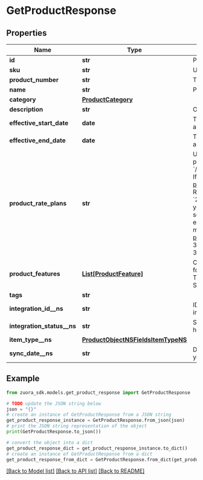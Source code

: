 # GetProductResponse


## Properties

Name | Type | Description | Notes
------------ | ------------- | ------------- | -------------
**id** | **str** | Product ID.  | [optional] 
**sku** | **str** | Unique product SKU, up to 50 characters.  | [optional] 
**product_number** | **str** | The natural key of the product.  | [optional] 
**name** | **str** | Product name, up to 100 characters.  | [optional] 
**category** | [**ProductCategory**](ProductCategory.md) |  | [optional] 
**description** | **str** | Optional product description.  | [optional] 
**effective_start_date** | **date** | The date when the product becomes available and can be subscribed to, as &#x60;yyyy-mm-dd&#x60;.  | [optional] 
**effective_end_date** | **date** | The date when the product expires and cannot be subscribed to anymore, as &#x60;yyyy-mm-dd&#x60;.  | [optional] 
**product_rate_plans** | **str** | URL to retrieve information about all product rate plans of a specific product. For example, &#x60;/v1/rateplan/40289f466463d683016463ef8b7301a0/productRatePlan&#x60;. If you want to view the product rate plan details, call [List all product rate plans of a product](https://www.zuora.com/developer/api-references/api/operation/Get_ProductRatePlans) #FIXME with the returned URL.  This field is in Zuora REST API version control. If you set the &#x60;zuora-version&#x60; request header to &#x60;230.0&#x60; or later, the value of this field is a URL. Zuora recommends that you use the latest behavior to retrieve product information.  If you do not set the &#x60;zuora-version&#x60; request header or you set this header to &#x60;229.0&#x60; or earlier, the value of this field is an array of product rate plan details. For more information about the array, see the response body of [List all product rate plans of a product](https://www.zuora.com/developer/api-references/api/operation/Get_ProductRatePlans). **Note**: The array contains a maximum of 300 product rate plans. Additionally, across all product rate plans, at most 300 product rate plan charges are returned.  | [optional] 
**product_features** | [**List[ProductFeature]**](ProductFeature.md) | Container for one or more product features. Only available when the following settings are enabled: - The Entitlements feature in your tenant - The Enable Feature Specification in Product and Subscriptions setting in Settings &gt; Billing  | [optional] 
**tags** | **str** |  | [optional] 
**integration_id__ns** | **str** | ID of the corresponding object in NetSuite. Only available if you have installed the [Zuora Connector for NetSuite](https://www.zuora.com/connect/app/?appId&#x3D;265).  | [optional] 
**integration_status__ns** | **str** | Status of the product&#39;s synchronization with NetSuite. Only available if you have installed the [Zuora Connector for NetSuite](https://www.zuora.com/connect/app/?appId&#x3D;265).  | [optional] 
**item_type__ns** | [**ProductObjectNSFieldsItemTypeNS**](ProductObjectNSFieldsItemTypeNS.md) |  | [optional] 
**sync_date__ns** | **str** | Date when the product was synchronized with NetSuite. Only available if you have installed the [Zuora Connector for NetSuite](https://www.zuora.com/connect/app/?appId&#x3D;265).  | [optional] 

## Example

```python
from zuora_sdk.models.get_product_response import GetProductResponse

# TODO update the JSON string below
json = "{}"
# create an instance of GetProductResponse from a JSON string
get_product_response_instance = GetProductResponse.from_json(json)
# print the JSON string representation of the object
print(GetProductResponse.to_json())

# convert the object into a dict
get_product_response_dict = get_product_response_instance.to_dict()
# create an instance of GetProductResponse from a dict
get_product_response_from_dict = GetProductResponse.from_dict(get_product_response_dict)
```
[[Back to Model list]](../README.md#documentation-for-models) [[Back to API list]](../README.md#documentation-for-api-endpoints) [[Back to README]](../README.md)


